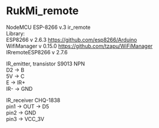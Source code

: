 # RukMi_remote
NodeMCU ESP-8266 v.3 ir_remote      
Library:   
ESP8266 v 2.6.3    https://github.com/esp8266/Arduino  
WifiManager v 0.15.0       https://github.com/tzapu/WiFiManager         
IRremoteESP8266 v 2.7.6         

IR_emitter, transistor S9013 NPN  
D2 -> B   
5V -> C    
E -> IR+  
IR- -> GND  

IR_receiver CHQ-1838  
pin1  ->  OUT   -> D5   
pin2  ->  GND   
pin3  ->  VCC_3V  
  
  
